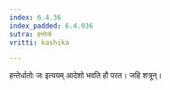 ```yaml
---
index: 6.4.36
index_padded: 6.4.036
sutra: हन्तेर्जः
vritti: kashika

---
```

हन्तेर्धातोः जः इत्ययम् आदेशो भवति हौ परत। जहि शत्रून्।